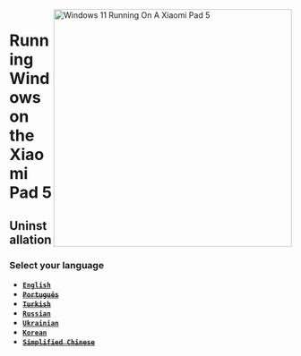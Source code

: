 <img align="right" src="https://raw.githubusercontent.com/erdilS/Port-Windows-11-Xiaomi-Pad-5/main/nabu.png" width="425" alt="Windows 11 Running On A Xiaomi Pad 5">

# Running Windows on the Xiaomi Pad 5

## Uninstallation

### Select your language

- [**`English`**](English/uninstall-en.md)
- ~~[**`Português`**](Portuguese/uninstall-pt.md)~~
- ~~[**`Turkish`**](Turkish/uninstall-tr.md)~~
- [**`Russian`**](Russian/uninstall-ru.md)
- [**`Ukrainian`**](Ukrainian/uninstall-uk.md)
- [**`Korean`**](Korean/uninstall-ko.md)
- ~~[**`Simplified Chinese`**](Simplified%20Chinese/uninstall-cn.md)~~














